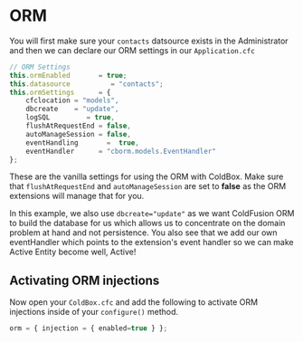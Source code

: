 # ORM

You will first make sure your `contacts` datsource exists in the Administrator and then we can declare our ORM settings in our `Application.cfc`

```javascript
// ORM Settings
this.ormEnabled       = true;
this.datasource          = "contacts";
this.ormSettings      = {
    cfclocation = "models",
    dbcreate    = "update",
    logSQL         = true,
    flushAtRequestEnd = false,
    autoManageSession = false,
    eventHandling       =  true,
    eventHandler      = "cborm.models.EventHandler"
};
```

These are the vanilla settings for using the ORM with ColdBox. Make sure that `flushAtRequestEnd` and `autoManageSession` are set to **false** as the ORM extensions will manage that for you.

In this example, we also use `dbcreate="update"` as we want ColdFusion ORM to build the database for us which allows us to concentrate on the domain problem at hand and not persistence. You also see that we add our own eventHandler which points to the extension's event handler so we can make Active Entity become well, Active!

## Activating ORM injections

Now open your `ColdBox.cfc` and add the following to activate ORM injections inside of your `configure()` method.

```javascript
orm = { injection = { enabled=true } };
```
